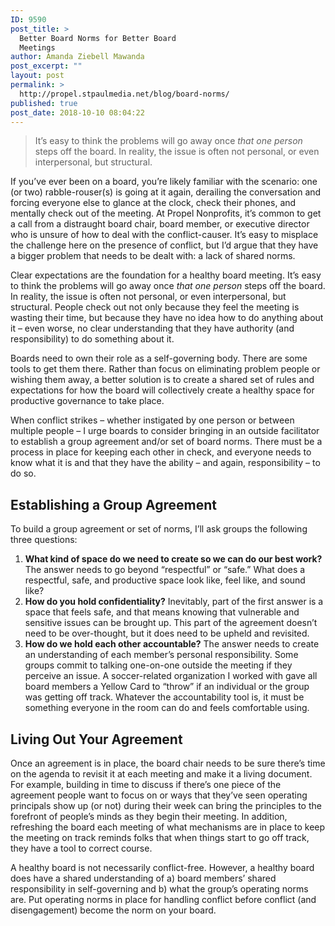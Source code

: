 ```yaml
---
ID: 9590
post_title: >
  Better Board Norms for Better Board
  Meetings
author: Amanda Ziebell Mawanda
post_excerpt: ""
layout: post
permalink: >
  http://propel.stpaulmedia.net/blog/board-norms/
published: true
post_date: 2018-10-10 08:04:22
---
```

<blockquote>It’s easy to think the problems will go away once <em>that one person</em> steps off the board. In reality, the issue is often not personal, or even interpersonal, but structural.</blockquote>
If you’ve ever been on a board, you’re likely familiar with the scenario: one (or two) rabble-rouser(s) is going at it again, derailing the conversation and forcing everyone else to glance at the clock, check their phones, and mentally check out of the meeting. At Propel Nonprofits, it’s common to get a call from a distraught board chair, board member, or executive director who is unsure of how to deal with the conflict-causer. It’s easy to misplace the challenge here on the presence of conflict, but I’d argue that they have a bigger problem that needs to be dealt with: a lack of shared norms.

Clear expectations are the foundation for a healthy board meeting. It’s easy to think the problems will go away once <em>that one person</em> steps off the board. In reality, the issue is often not personal, or even interpersonal, but structural. People check out not only because they feel the meeting is wasting their time, but because they have no idea how to do anything about it – even worse, no clear understanding that they have authority (and responsibility) to do something about it.

Boards need to own their role as a self-governing body. There are some tools to get them there. Rather than focus on eliminating problem people or wishing them away, a better solution is to create a shared set of rules and expectations for how the board will collectively create a healthy space for productive governance to take place.

When conflict strikes – whether instigated by one person or between multiple people – I urge boards to consider bringing in an outside facilitator to establish a group agreement and/or set of board norms. There must be a process in place for keeping each other in check, and everyone needs to know what it is and that they have the ability – and again, responsibility – to do so.
<h2>Establishing a Group Agreement</h2>
To build a group agreement or set of norms, I’ll ask groups the following three questions:
<ol>
 	<li><strong>What kind of space do we need to create so we can do our best work?</strong> The answer needs to go beyond “respectful” or “safe.” What does a respectful, safe, and productive space look like, feel like, and sound like?</li>
 	<li><strong>How do you hold confidentiality?</strong> Inevitably, part of the first answer is a space that feels safe, and that means knowing that vulnerable and sensitive issues can be brought up. This part of the agreement doesn’t need to be over-thought, but it does need to be upheld and revisited.</li>
 	<li><strong>How do we hold each other accountable?</strong> The answer needs to create an understanding of each member’s personal responsibility. Some groups commit to talking one-on-one outside the meeting if they perceive an issue. A soccer-related organization I worked with gave all board members a Yellow Card to “throw” if an individual or the group was getting off track. Whatever the accountability tool is, it must be something everyone in the room can do and feels comfortable using.</li>
</ol>
<h2>Living Out Your Agreement</h2>
Once an agreement is in place, the board chair needs to be sure there’s time on the agenda to revisit it at each meeting and make it a living document. For example, building in time to discuss if there’s one piece of the agreement people want to focus on or ways that they’ve seen operating principals show up (or not) during their week can bring the principles to the forefront of people’s minds as they begin their meeting. In addition, refreshing the board each meeting of what mechanisms are in place to keep the meeting on track reminds folks that when things start to go off track, they have a tool to correct course.

A healthy board is not necessarily conflict-free. However, a healthy board does have a shared understanding of a) board members’ shared responsibility in self-governing and b) what the group’s operating norms are. Put operating norms in place for handling conflict before conflict (and disengagement) become the norm on your board.